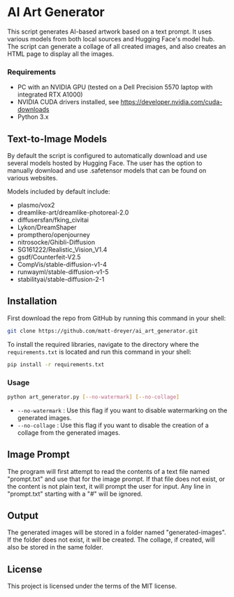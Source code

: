 # AI Art Generator

This script generates AI-based artwork based on a text prompt. It uses various models from both local sources and Hugging Face's model hub. The script can generate a collage of all created images, and also creates an HTML page to display all the images.



### Requirements
- PC with an NVIDIA GPU (tested on a Dell Precision 5570 laptop with integrated RTX A1000)
- NVIDIA CUDA drivers installed, see https://developer.nvidia.com/cuda-downloads
- Python 3.x

## Text-to-Image Models
By default the script is configured to automatically download and use several models hosted by Hugging Face. The user has the option to manually download and use .safetensor models that can be found on various websites.

Models included by default include:
 - plasmo/vox2
 - dreamlike-art/dreamlike-photoreal-2.0
 - diffusersfan/fking_civitai
 - Lykon/DreamShaper
 - prompthero/openjourney
 - nitrosocke/Ghibli-Diffusion
 - SG161222/Realistic_Vision_V1.4
 - gsdf/Counterfeit-V2.5
 - CompVis/stable-diffusion-v1-4
 - runwayml/stable-diffusion-v1-5
 - stabilityai/stable-diffusion-2-1

## Installation

First download the repo from GitHub by running this command in your shell:

```bash
git clone https://github.com/matt-dreyer/ai_art_generator.git
```

To install the required libraries, navigate to the directory where the `requirements.txt` is located and run this command in your shell:

```bash
pip install -r requirements.txt
```


### Usage

```bash
python art_generator.py [--no-watermark] [--no-collage]
```

- `--no-watermark` : Use this flag if you want to disable watermarking on the generated images.
- `--no-collage` : Use this flag if you want to disable the creation of a collage from the generated images.

## Image Prompt

The program will first attempt to read the contents of a text file named "prompt.txt" and use that for the image prompt. If that file does not exist, or the content is not plain text, it will prompt the user for input. Any line in "prompt.txt" starting with a "#" will be ignored.

## Output

The generated images will be stored in a folder named "generated-images". If the folder does not exist, it will be created. The collage, if created, will also be stored in the same folder.

## License

This project is licensed under the terms of the MIT license.
